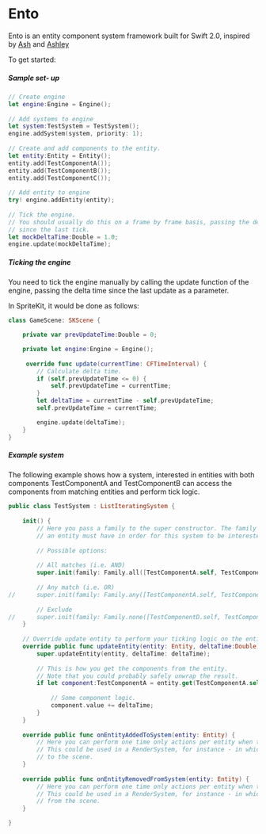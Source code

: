 # Ento

Ento is an entity component system framework built for Swift 2.0, inspired by [Ash](http://github.com/richardlord/Ash) and [Ashley](https://github.com/libgdx/ashley)

To get started:

##### Sample set- up

```swift
// Create engine
let engine:Engine = Engine();
		
// Add systems to engine
let system:TestSystem = TestSystem();
engine.addSystem(system, priority: 1);
		
// Create and add components to the entity.
let entity:Entity = Entity();
entity.add(TestComponentA());
entity.add(TestComponentB());
entity.add(TestComponentC());
		
// Add entity to engine
try! engine.addEntity(entity);
		
// Tick the engine.
// You should usually do this on a frame by frame basis, passing the delta time
// since the last tick.
let mockDeltaTime:Double = 1.0;
engine.update(mockDeltaTime);
```

##### Ticking the engine

You need to tick the engine manually by calling the update function of the engine, passing the delta time since the last update as a parameter.

In SpriteKit, it would be done as follows:

```swift
class GameScene: SKScene {

	private var prevUpdateTime:Double = 0;

	private let engine:Engine = Engine();
   
	 override func update(currentTime: CFTimeInterval) {		
		// Calculate delta time.
		if (self.prevUpdateTime <= 0) {
			self.prevUpdateTime = currentTime;
		}
		let deltaTime = currentTime - self.prevUpdateTime;
		self.prevUpdateTime = currentTime;

		engine.update(deltaTime);
	}
}
```

##### Example system

The following example shows how a system, interested in entities with both components TestComponentA and TestComponentB can access the components from matching entities and perform tick logic.

```swift
public class TestSystem : ListIteratingSystem {
	
	init() {
		// Here you pass a family to the super constructor. The family determines what components
		// an entity must have in order for this system to be interested in it.
		
		// Possible options:
		
		// All matches (i.e. AND)
		super.init(family: Family.all([TestComponentA.self, TestComponentB.self]));
		
		// Any match (i.e. OR)
//		super.init(family: Family.any([TestComponentA.self, TestComponentB.self]));
		
		// Exclude
//		super.init(family: Family.none([TestComponentD.self, TestComponentC.self]));
	}
	
	// Override update entity to perform your ticking logic on the entity.
	override public func updateEntity(entity: Entity, deltaTime:Double) {
		super.updateEntity(entity, deltaTime: deltaTime);
		
		// This is how you get the components from the entity.
		// Note that you could probably safely unwrap the result.
		if let component:TestComponentA = entity.get(TestComponentA.self) {
			
			// Some component logic.
			component.value += deltaTime;
		}
	}
	
	override public func onEntityAddedToSystem(entity: Entity) {
		// Here you can perform one time only actions per entity when they are known to the system
		// This could be used in a RenderSystem, for instance - in which you might add a component's display node
		// to the scene.
	}
	
	override public func onEntityRemovedFromSystem(entity: Entity) {
		// Here you can perform one time only actions per entity when they are removed from the system
		// This could be used in a RenderSystem, for instance - in which you might remove a component's display node
		// from the scene.
	}	

}
```





